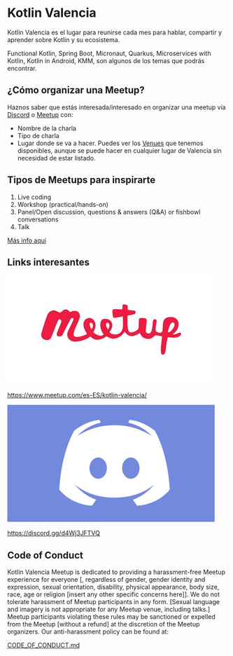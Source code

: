 # Kotlin Valencia

Kotlin Valencia es el lugar para reunirse cada mes para hablar, compartir y aprender sobre Kotlin y su ecosistema.

Functional Kotlin, Spring Boot, Micronaut, Quarkus, Microservices with Kotlin, Kotlin in Android, KMM, son algunos de los temas que podrás encontrar.

## ¿Cómo organizar una Meetup?

Haznos saber que estás interesada/interesado en organizar una meetup vía [Discord][discord] o [Meetup][meetup] con:

- Nombre de la charla
- Tipo de charla
- Lugar donde se va a hacer. Puedes ver los [Venues](./Venues.md) que tenemos disponibles, aunque se puede hacer en cualquier lugar de Valencia sin necesidad de estar listado.

## Tipos de Meetups para inspirarte

1. Live coding
2. Workshop (practical/hands-on)
3. Panel/Open discussion, questions & answers (Q&A) or fishbowl conversations
4. Talk

[Más info aquí](./Formats.md)

## Links interesantes

[![meetup kotlin valencia](./assets/meetup.jpg)](https://www.meetup.com/es-ES/kotlin-valencia/)

https://www.meetup.com/es-ES/kotlin-valencia/

[![discord kotlin valencia](./assets/discord.jpg)](https://discord.gg/d4Wj3JFTVQ)

https://discord.gg/d4Wj3JFTVQ

## Code of Conduct

Kotlin Valencia Meetup is dedicated to providing a harassment-free Meetup experience for everyone [, regardless of gender, gender identity and expression, sexual orientation, disability, physical appearance, body size, race, age or religion [insert any other specific concerns here]]. We do not tolerate harassment of Meetup participants in any form. [Sexual language and imagery is not appropriate for any Meetup venue, including talks.] Meetup participants violating these rules may be sanctioned or expelled from the Meetup [without a refund] at the discretion of the Meetup organizers. Our anti-harassment policy can be found at:

[CODE_OF_CONDUCT.md](./CODE_OF_CONDUCT.md)

[meetup]: https://www.meetup.com/es-ES/kotlin-valencia/
[discord]: https://discord.gg/d4Wj3JFTVQ
